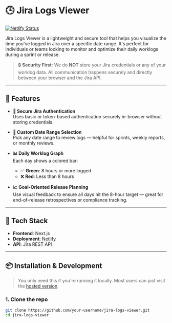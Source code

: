 # 🕒 Jira Logs Viewer

[![Netlify Status](https://api.netlify.com/api/v1/badges/c50c0ff2-e543-4c0a-b587-8fad85cc3f18/deploy-status)](https://app.netlify.com/projects/jiralogsviewer/deploys)

Jira Logs Viewer is a lightweight and secure tool that helps you visualize the time you've logged in Jira over a specific date range. It's perfect for individuals or teams looking to monitor and optimize their daily worklogs during a sprint or release.

> 🔒 **Security First**: We do **NOT** store your Jira credentials or any of your worklog data. All communication happens securely and directly between your browser and the Jira API.

---

## 🚀 Features

- **🔐 Secure Jira Authentication**  
  Uses basic or token-based authentication securely in-browser without storing credentials.

- **📅 Custom Date Range Selection**  
  Pick any date range to review logs — helpful for sprints, weekly reports, or monthly reviews.

- **📊 Daily Worklog Graph**  
  Each day shows a colored bar:
  - ✅ **Green**: 8 hours or more logged
  - ❌ **Red**: Less than 8 hours

- **📈 Goal-Oriented Release Planning**  
  Use visual feedback to ensure all days hit the 8-hour target — great for end-of-release retrospectives or compliance tracking.

---

## 🧰 Tech Stack

- **Frontend**: Next.js
- **Deployment**: [Netlify](https://www.netlify.com/)
- **API**: Jira REST API

---

## 📦 Installation & Development

> You only need this if you're running it locally. Most users can just visit the [hosted version](https://jiralogsviewer.netlify.app).

### 1. Clone the repo

```bash
git clone https://github.com/your-username/jira-logs-viewer.git
cd jira-logs-viewer
